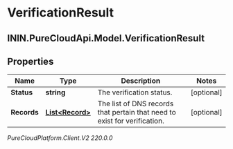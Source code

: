 # VerificationResult

## ININ.PureCloudApi.Model.VerificationResult

## Properties

|Name | Type | Description | Notes|
|------------ | ------------- | ------------- | -------------|
| **Status** | **string** | The verification status. | [optional] |
| **Records** | [**List&lt;Record&gt;**](Record) | The list of DNS records that pertain that need to exist for verification. | [optional] |



_PureCloudPlatform.Client.V2 220.0.0_
